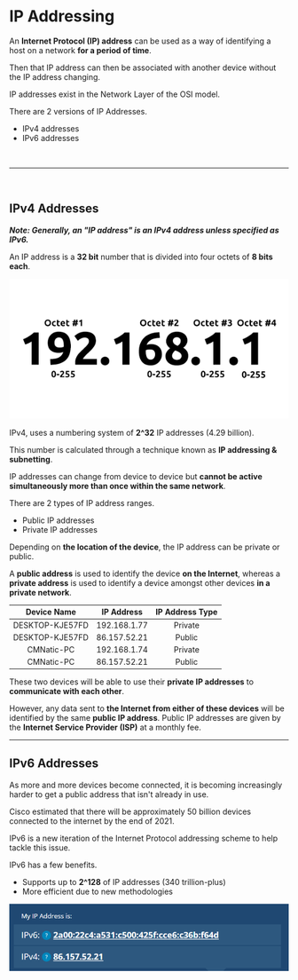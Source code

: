 # IP Addressing

An **Internet Protocol (IP) address** can be used as a way of identifying a host on a network **for a period of time**.

Then that IP address can then be associated with another device without the IP address changing.

IP addresses exist in the Network Layer of the OSI model.

There are 2 versions of IP Addresses.
- IPv4 addresses
- IPv6 addresses

<br>

---

<br>


## IPv4 Addresses

***Note: Generally, an "IP address" is an IPv4 address unless specified as IPv6.***

An IP address is a **32 bit** number that is divided into four octets of **8 bits each**.

![ipv4_octets](assets/ipv4_octets.png)

IPv4, uses a numbering system of **2^32** IP addresses (4.29 billion).

This number is calculated through a technique known as **IP addressing & subnetting**.

IP addresses can change from device to device but **cannot be active simultaneously more than once within the same network**.

There are 2 types of IP address ranges.
- Public IP addresses
- Private IP addresses

Depending on **the location of the device**, the IP address can be private or public.

A **public address** is used to identify the device **on the Internet**, whereas a **private address** is used to identify a device amongst other devices **in a private network**.

|Device Name     |IP Address   |IP Address Type|
|:--------------:|:-----------:|:-------------:|
|DESKTOP-KJE57FD |192.168.1.77 |Private        |
|DESKTOP-KJE57FD |86.157.52.21 |Public         |
|CMNatic-PC      |192.168.1.74 |Private        |
|CMNatic-PC      |86.157.52.21 |Public         |

These two devices will be able to use their **private IP addresses** to **communicate with each other**.

However, any data sent to **the Internet from either of these devices** will be identified by the same **public IP address**. Public IP addresses are given by the **Internet Service Provider (ISP)** at a monthly fee.

---

## IPv6 Addresses

As more and more devices become connected, it is becoming increasingly harder to get a public address that isn't already in use.

Cisco estimated that there will be approximately 50 billion devices connected to the internet by the end of 2021.

IPv6 is a new iteration of the Internet Protocol addressing scheme to help tackle this issue.

IPv6 has a few benefits.
- Supports up to **2^128** of IP addresses (340 trillion-plus)
- More efficient due to new methodologies

![ipv6](assets/ipv6.png)